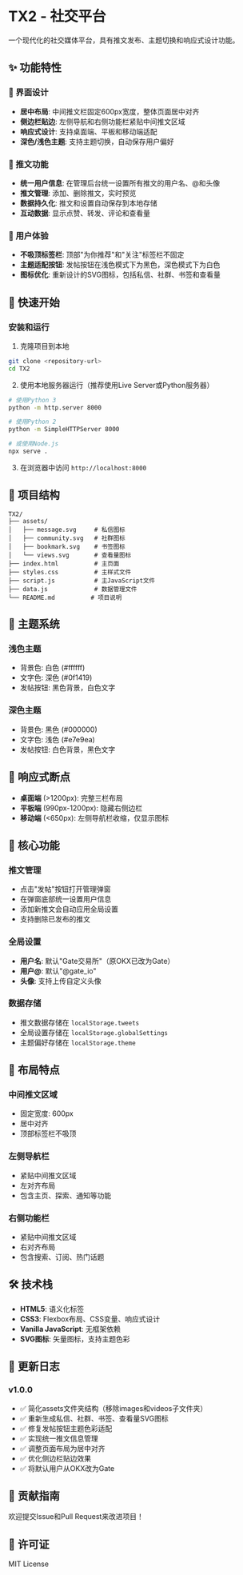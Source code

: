 # TX2 - 社交平台

一个现代化的社交媒体平台，具有推文发布、主题切换和响应式设计功能。

## ✨ 功能特性

### 🎨 界面设计
- **居中布局**: 中间推文栏固定600px宽度，整体页面居中对齐
- **侧边栏贴边**: 左侧导航和右侧功能栏紧贴中间推文区域
- **响应式设计**: 支持桌面端、平板和移动端适配
- **深色/浅色主题**: 支持主题切换，自动保存用户偏好

### 📝 推文功能
- **统一用户信息**: 在管理后台统一设置所有推文的用户名、@和头像
- **推文管理**: 添加、删除推文，实时预览
- **数据持久化**: 推文和设置自动保存到本地存储
- **互动数据**: 显示点赞、转发、评论和查看量

### 🎯 用户体验
- **不吸顶标签栏**: 顶部"为你推荐"和"关注"标签栏不固定
- **主题适配按钮**: 发帖按钮在浅色模式下为黑色，深色模式下为白色
- **图标优化**: 重新设计的SVG图标，包括私信、社群、书签和查看量

## 🚀 快速开始

### 安装和运行

1. 克隆项目到本地
```bash
git clone <repository-url>
cd TX2
```

2. 使用本地服务器运行（推荐使用Live Server或Python服务器）
```bash
# 使用Python 3
python -m http.server 8000

# 使用Python 2
python -m SimpleHTTPServer 8000

# 或使用Node.js
npx serve .
```

3. 在浏览器中访问 `http://localhost:8000`

## 📁 项目结构

```
TX2/
├── assets/
│   ├── message.svg     # 私信图标
│   ├── community.svg   # 社群图标
│   ├── bookmark.svg    # 书签图标
│   └── views.svg       # 查看量图标
├── index.html          # 主页面
├── styles.css          # 主样式文件
├── script.js           # 主JavaScript文件
├── data.js             # 数据管理文件
└── README.md          # 项目说明
```

## 🎨 主题系统

### 浅色主题
- 背景色: 白色 (#ffffff)
- 文字色: 深色 (#0f1419)
- 发帖按钮: 黑色背景，白色文字

### 深色主题
- 背景色: 黑色 (#000000)
- 文字色: 浅色 (#e7e9ea)
- 发帖按钮: 白色背景，黑色文字

## 📱 响应式断点

- **桌面端** (>1200px): 完整三栏布局
- **平板端** (990px-1200px): 隐藏右侧边栏
- **移动端** (<650px): 左侧导航栏收缩，仅显示图标

## 🔧 核心功能

### 推文管理
- 点击"发帖"按钮打开管理弹窗
- 在弹窗底部统一设置用户信息
- 添加新推文会自动应用全局设置
- 支持删除已发布的推文

### 全局设置
- **用户名**: 默认"Gate交易所"（原OKX已改为Gate）
- **用户@**: 默认"@gate_io"
- **头像**: 支持上传自定义头像

### 数据存储
- 推文数据存储在 `localStorage.tweets`
- 全局设置存储在 `localStorage.globalSettings`
- 主题偏好存储在 `localStorage.theme`

## 🎯 布局特点

### 中间推文区域
- 固定宽度: 600px
- 居中对齐
- 顶部标签栏不吸顶

### 左侧导航栏
- 紧贴中间推文区域
- 左对齐布局
- 包含主页、探索、通知等功能

### 右侧功能栏
- 紧贴中间推文区域
- 右对齐布局
- 包含搜索、订阅、热门话题

## 🛠️ 技术栈

- **HTML5**: 语义化标签
- **CSS3**: Flexbox布局、CSS变量、响应式设计
- **Vanilla JavaScript**: 无框架依赖
- **SVG图标**: 矢量图标，支持主题色彩

## 📝 更新日志

### v1.0.0
- ✅ 简化assets文件夹结构（移除images和videos子文件夹）
- ✅ 重新生成私信、社群、书签、查看量SVG图标
- ✅ 修复发帖按钮主题色彩适配
- ✅ 实现统一推文信息管理
- ✅ 调整页面布局为居中对齐
- ✅ 优化侧边栏贴边效果
- ✅ 将默认用户从OKX改为Gate

## 🤝 贡献指南

欢迎提交Issue和Pull Request来改进项目！

## 📄 许可证

MIT License